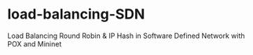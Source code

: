 # load-balancing-SDN
Load Balancing Round Robin &amp; IP Hash in Software Defined Network with POX and Mininet
